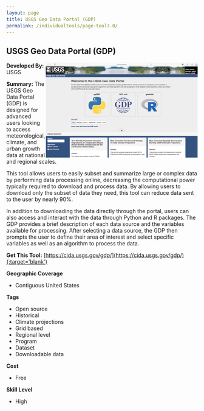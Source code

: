 ```yaml
---
layout: page
title: USGS Geo Data Portal (GDP)
permalink: /individualtools/page-tool7.0/
---
```

## USGS Geo Data Portal (GDP)

<img src="/images/scaled_250_400/TOOLID_7.0_ScreenCapture-1.png" style="max-height:250px;max-width:400;" align="right"/>

**Developed By:** USGS

**Summary:** The USGS Geo Data Portal (GDP) is designed for advanced users looking to access meteorological, climate, and urban growth data at national and regional scales. 

This tool allows users to easily subset and summarize large or complex data by performing data processing online, decreasing the computational power typically required to download and process data. By allowing users to download only the subset of data they need, this tool can reduce data sent to the user by nearly 90%. 

In addition to downloading the data directly through the portal, users can also access and interact with the data through Python and R packages. The GDP provides a brief description of each data source and the variables available for processing. After selecting a data source, the GDP then prompts the user to define their area of interest and select specific variables as well as an algorithm to process the data. 

**Get This Tool:** [https://cida.usgs.gov/gdp/](https://cida.usgs.gov/gdp/){:target='blank'}

**Geographic Coverage**

* Contiguous United States

**Tags**

*  Open source
*  Historical 
*  Climate projections
*  Grid based
*  Regional level
*  Program
*  Dataset
*  Downloadable data

**Cost**

* Free

**Skill Level**

* High
